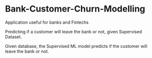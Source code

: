 # Bank-Customer-Churn-Modelling

Application useful for banks and Fintechs

Predicting if a customer will leave the bank or not, given Supervised Dataset.

Given database, the Supervised ML model predicts if the customer will leave the bank or not.
